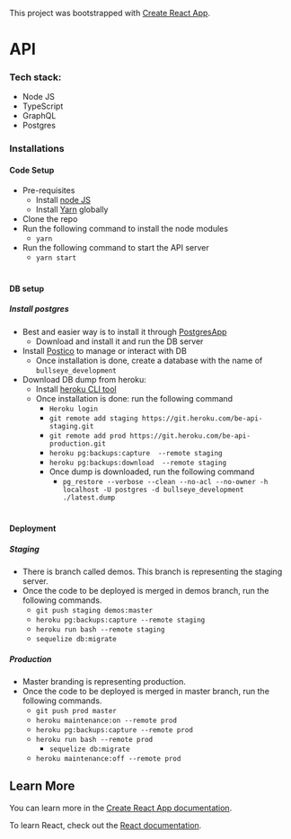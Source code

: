 This project was bootstrapped with [Create React App](https://github.com/facebook/create-react-app).

# API
### Tech stack:
  - Node JS
  - TypeScript
  - GraphQL
  - Postgres
### Installations
#### Code Setup
  - Pre-requisites
    - Install [node JS](https://nodejs.org/en/download/)
    - Install [Yarn](https://yarnpkg.com/lang/en/docs/install/#mac-stable) globally
  - Clone the repo
  - Run the following command to install the node modules
    - `yarn`
  - Run the following command to start the API server
    - `yarn start`
#
#### DB setup
##### Install postgres
  - Best and easier way is to install it through [PostgresApp](https://postgresapp.com/)
    - Download and install it and run the DB server
  - Install [Postico](https://eggerapps.at/postico/) to manage or interact with DB
    - Once installation is done, create a database with the name of `bullseye_development`
  - Download DB dump from heroku:
    - Install [heroku CLI tool](https://devcenter.heroku.com/articles/heroku-cli)
    - Once installation is done: run the following command
      - `Heroku login`
      - `git remote add staging https://git.heroku.com/be-api-staging.git`
      - `git remote add prod https://git.heroku.com/be-api-production.git`
      - `heroku pg:backups:capture  --remote staging`
      - `heroku pg:backups:download  --remote staging`
      - Once dump is downloaded, run the following command
        - `pg_restore --verbose --clean --no-acl --no-owner -h localhost -U postgres -d bullseye_development ./latest.dump`
#
#### Deployment
##### Staging
  - There is branch called demos. This branch is representing the staging server.
  - Once the code to be deployed is merged in demos branch, run the following commands.
    - `git push staging demos:master`
    - `heroku pg:backups:capture --remote staging`
    - `heroku run bash --remote staging`
    - `sequelize db:migrate`

##### Production
  - Master branding is representing production.
  - Once the code to be deployed is merged in master branch, run the following commands.
    - `git push prod master`
    - `heroku maintenance:on --remote prod`
    - `heroku pg:backups:capture --remote prod`
    - `heroku run bash --remote prod`
      - `sequelize db:migrate`
    - `heroku maintenance:off --remote prod`

## Learn More

You can learn more in the [Create React App documentation](https://facebook.github.io/create-react-app/docs/getting-started).

To learn React, check out the [React documentation](https://reactjs.org/).

